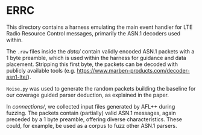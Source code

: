 # ERRC

This directory contains a harness emulating the main event handler for LTE Radio Resource Control messages, primarily the ASN.1 decoders used within.

The ```.raw``` files inside the _data/_ contain validly encoded ASN.1 packets with a 1 byte preamble, which is used within the harness for guidance and data placement. 
Stripping this first byte, the packets can be decoded with publicly available tools (e.g. https://www.marben-products.com/decoder-asn1-lte/).

```Noise.py``` was used to generate the random packets building the baseline 
for our coverage guided parser deduction, as explained in the paper.

In _connections/_, we collected input files generated by AFL++ during fuzzing.
The packets contain (partially) valid ASN.1 messages, again preceded by a 1 byte preamble, offering diverse characteristics.
These could, for example, be used as a corpus to fuzz other ASN.1 parsers.
